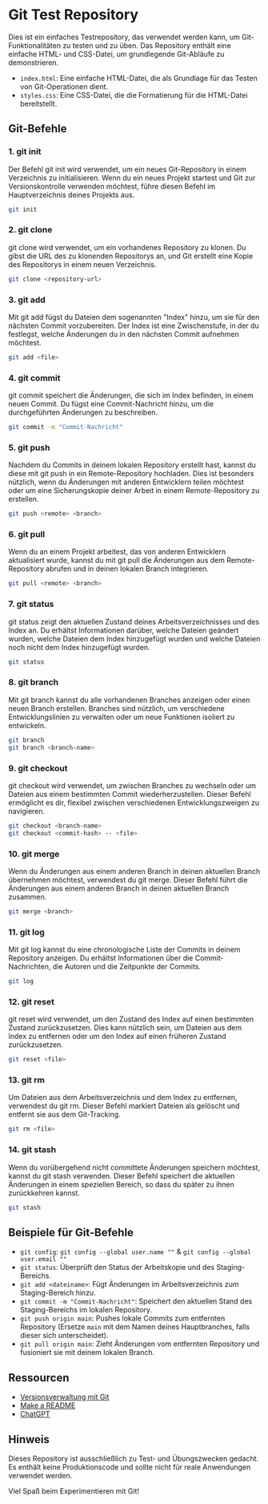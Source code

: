 # Git Test Repository

Dies ist ein einfaches Testrepository, das verwendet werden kann, um Git-Funktionalitäten zu testen und zu üben. Das Repository enthält eine einfache HTML- und CSS-Datei, um grundlegende Git-Abläufe zu demonstrieren.

- `index.html`: Eine einfache HTML-Datei, die als Grundlage für das Testen von Git-Operationen dient.
- `styles.css`: Eine CSS-Datei, die die Formatierung für die HTML-Datei bereitstellt.

## Git-Befehle

### 1. git init
Der Befehl git init wird verwendet, um ein neues Git-Repository in einem Verzeichnis zu initialisieren. Wenn du ein neues Projekt startest und Git zur Versionskontrolle verwenden möchtest, führe diesen Befehl im Hauptverzeichnis deines Projekts aus.
```bash
git init
```

### 2. git clone
git clone wird verwendet, um ein vorhandenes Repository zu klonen. Du gibst die URL des zu klonenden Repositorys an, und Git erstellt eine Kopie des Repositorys in einem neuen Verzeichnis.
```bash
git clone <repository-url>
```

### 3. git add
Mit git add fügst du Dateien dem sogenannten "Index" hinzu, um sie für den nächsten Commit vorzubereiten. Der Index ist eine Zwischenstufe, in der du festlegst, welche Änderungen du in den nächsten Commit aufnehmen möchtest.
```bash
git add <file>
```

### 4. git commit
git commit speichert die Änderungen, die sich im Index befinden, in einem neuen Commit. Du fügst eine Commit-Nachricht hinzu, um die durchgeführten Änderungen zu beschreiben.
```bash
git commit -m "Commit-Nachricht"
```

### 5. git push
Nachdem du Commits in deinem lokalen Repository erstellt hast, kannst du diese mit git push in ein Remote-Repository hochladen. Dies ist besonders nützlich, wenn du Änderungen mit anderen Entwicklern teilen möchtest oder um eine Sicherungskopie deiner Arbeit in einem Remote-Repository zu erstellen.
```bash
git push <remote> <branch>
```

### 6. git pull
Wenn du an einem Projekt arbeitest, das von anderen Entwicklern aktualisiert wurde, kannst du mit git pull die Änderungen aus dem Remote-Repository abrufen und in deinen lokalen Branch integrieren.
```bash
git pull <remote> <branch>
```

### 7. git status
git status zeigt den aktuellen Zustand deines Arbeitsverzeichnisses und des Index an. Du erhältst Informationen darüber, welche Dateien geändert wurden, welche Dateien dem Index hinzugefügt wurden und welche Dateien noch nicht dem Index hinzugefügt wurden.
```bash
git status
```

### 8. git branch
Mit git branch kannst du alle vorhandenen Branches anzeigen oder einen neuen Branch erstellen. Branches sind nützlich, um verschiedene Entwicklungslinien zu verwalten oder um neue Funktionen isoliert zu entwickeln.
```bash
git branch
git branch <branch-name>
```

### 9. git checkout
git checkout wird verwendet, um zwischen Branches zu wechseln oder um Dateien aus einem bestimmten Commit wiederherzustellen. Dieser Befehl ermöglicht es dir, flexibel zwischen verschiedenen Entwicklungszweigen zu navigieren.
```bash
git checkout <branch-name>
git checkout <commit-hash> -- <file>
```

### 10. git merge
Wenn du Änderungen aus einem anderen Branch in deinen aktuellen Branch übernehmen möchtest, verwendest du git merge. Dieser Befehl führt die Änderungen aus einem anderen Branch in deinen aktuellen Branch zusammen.
```bash
git merge <branch>
```

### 11. git log
Mit git log kannst du eine chronologische Liste der Commits in deinem Repository anzeigen. Du erhältst Informationen über die Commit-Nachrichten, die Autoren und die Zeitpunkte der Commits.
```bash
git log
```

### 12. git reset
git reset wird verwendet, um den Zustand des Index auf einen bestimmten Zustand zurückzusetzen. Dies kann nützlich sein, um Dateien aus dem Index zu entfernen oder um den Index auf einen früheren Zustand zurückzusetzen.
```bash
git reset <file>
```

### 13. git rm
Um Dateien aus dem Arbeitsverzeichnis und dem Index zu entfernen, verwendest du git rm. Dieser Befehl markiert Dateien als gelöscht und entfernt sie aus dem Git-Tracking.
```bash
git rm <file>
```

### 14. git stash
Wenn du vorübergehend nicht committete Änderungen speichern möchtest, kannst du git stash verwenden. Dieser Befehl speichert die aktuellen Änderungen in einem speziellen Bereich, so dass du später zu ihnen zurückkehren kannst.
```bash
git stash
```

## Beispiele für Git-Befehle

- `git config`: ```git config --global user.name ""``` & ```git config --global user.email ""```
- `git status`: Überprüft den Status der Arbeitskopie und des Staging-Bereichs.
- `git add <dateiname>`: Fügt Änderungen im Arbeitsverzeichnis zum Staging-Bereich hinzu.
- `git commit -m "Commit-Nachricht"`: Speichert den aktuellen Stand des Staging-Bereichs im lokalen Repository.
- `git push origin main`: Pushes lokale Commits zum entfernten Repository (Ersetze `main` mit dem Namen deines Hauptbranches, falls dieser sich unterscheidet).
- `git pull origin main`: Zieht Änderungen vom entfernten Repository und fusioniert sie mit deinem lokalen Branch.

## Ressourcen
- [Versionsverwaltung mit Git](https://simpleclub.com/lessons/fachinformatikerin-versionsverwaltung-mit-git)
- [Make a README](https://www.makeareadme.com/)
- [ChatGPT](https://chat.openai.com/)

## Hinweis

Dieses Repository ist ausschließlich zu Test- und Übungszwecken gedacht. Es enthält keine Produktionscode und sollte nicht für reale Anwendungen verwendet werden.

Viel Spaß beim Experimentieren mit Git!
